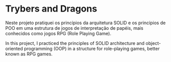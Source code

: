 # Trybers and Dragons

Neste projeto pratiquei os princípios da arquitetura SOLID e os princípios de POO em uma estrutura de jogos de interpretação de papéis, mais conhecidos como jogos RPG (Role Playing Game).

In this project, I practiced the principles of SOLID architecture and object-oriented programming (OOP) in a structure for role-playing games, better known as RPG games.
